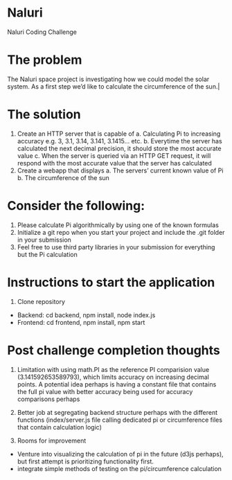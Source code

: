 # Naluri
Naluri Coding Challenge

# The problem
The Naluri space project is investigating how we could model the solar system. As a first step
we’d like to calculate the circumference of the sun.|

# The solution
1. Create an HTTP server that is capable of
a. Calculating Pi to increasing accuracy e.g. 3, 3.1, 3.14, 3.141, 3.1415… etc.
b. Everytime the server has calculated the next decimal precision, it should store
the most accurate value
c. When the server is queried via an HTTP GET request, it will respond with the
most accurate value that the server has calculated
2. Create a webapp that displays
a. The servers’ current known value of Pi
b. The circumference of the sun

# Consider the following:
1. Please calculate Pi algorithmically by using one of the known formulas
2. Initialize a git repo when you start your project and include the .git folder in your
submission
3. Feel free to use third party libraries in your submission for everything but the Pi
calculation



# Instructions to start the application
1. Clone repository
- Backend: cd backend, npm install, node index.js
- Frontend: cd frontend, npm install, npm start

# Post challenge completion thoughts
1. Limitation with using math.PI as the reference PI comparision value (3.141592653589793), which limits accuracy on increasing decimal points. A potential idea perhaps is having a constant file that contains the full pi value with better accuracy being used for accuracy comparisons perhaps

2. Better job at segregating backend structure perhaps with the different functions (index/server.js file calling dedicated pi or circumference files that contain calculation logic)

3. Rooms for improvement
* Venture into visualizing the calculation of pi in the future (d3js perhaps), but first attempt is prioritizing functionality first.
* integrate simple methods of testing on the pi/circumference calculation
